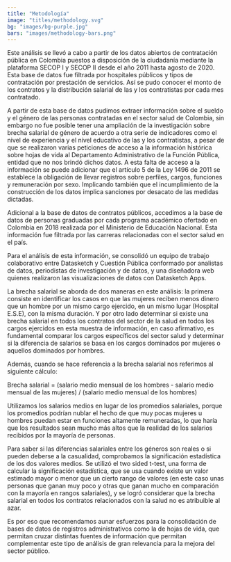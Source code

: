 ```yaml
---
title: "Metodología"
image: "titles/methodology.svg"
bg: "images/bg-purple.jpg"
bars: "images/methodology-bars.png"
---
```


Este análisis se llevó a cabo a partir de los datos abiertos de contratación pública en Colombia puestos a disposición de la ciudadanía mediante la plataforma SECOP I y SECOP II desde el año 2011 hasta agosto de 2020. Esta base de datos fue filtrada por hospitales públicos y tipos de contratación por prestación de servicios. Así se pudo conocer el monto de los contratos y la distribución salarial de las y los contratistas por cada mes contratado.

A partir de esta base de datos pudimos extraer información sobre el sueldo y el género de las personas contratadas en el sector salud de Colombia, sin embargo no fue posible tener una ampliación de la investigación sobre brecha salarial de género de acuerdo a otra serie de indicadores como el nivel de experiencia y el nivel educativo de las y los contratistas, a pesar de que se realizaron varias peticiones de acceso a la información histórica sobre hojas de vida al Departamento Administrativo de la Función Pública, entidad que no nos brindó dichos datos. A esta falta de acceso a la información se puede adicionar que el artículo 5 de la Ley 1496 de 2011 se establece la obligación de llevar registros sobre perfiles, cargos, funciones y remuneración por sexo. Implicando también que el incumplimiento de la construcción de los datos implica sanciones por desacato de las medidas dictadas. 

Adicional a la base de datos de contratos públicos, accedimos a la base de datos de personas graduadas por cada programa académico ofertado en Colombia en 2018 realizada por el Ministerio de Educación Nacional. Esta información fue filtrada por las carreras relacionadas con el sector salud en el país.

Para el análisis de esta información, se consolidó un equipo de trabajo colaborativo entre Datasketch y Cuestión Pública conformado por analistas de datos, periodistas de investigación y de datos, y una diseñadora web quienes realizaron las visualizaciones de datos con Datasketch Apps.

La brecha salarial se aborda de dos maneras en este análisis: la primera consiste en identificar los casos en que las mujeres reciben menos dinero que un hombre por un mismo cargo ejercido, en un mismo lugar (Hospital E.S.E), con la misma duración. Y por otro lado determinar si existe una brecha salarial en todos los contratos del sector de la salud en todos los cargos ejercidos en esta muestra de información, en caso afirmativo, es fundamental comparar los cargos específicos del sector salud y determinar si la diferencia de salarios se basa en los cargos dominados por mujeres o aquellos dominados por hombres.

Además, cuando se hace referencia a la brecha salarial nos referimos al siguiente cálculo:

Brecha salarial = (salario medio mensual de los hombres - salario medio mensual de las mujeres) / (salario medio mensual de los hombres)

Utilizamos los salarios medios en lugar de los promedios salariales, porque los promedios podrían nublar el hecho de que muy pocas mujeres u hombres puedan estar en funciones altamente remuneradas, lo que haría que los resultados sean mucho más altos que la realidad de los salarios recibidos por la mayoría de personas. 

Para saber si las diferencias salariales entre los géneros son reales o si pueden deberse a la casualidad, comprobamos la significación estadística de los dos valores medios. Se utilizó el two sided t-test, una forma de calcular la significación estadística, que se usa cuando existe un valor estimado mayor o menor que un cierto rango de valores (en este caso unas personas que ganan muy poco y otras que ganan mucho en comparación con la mayoría en rangos salariales), y se logró considerar que la brecha salarial en todos los contratos relacionados con la salud no es atribuible al azar.

Es por eso que recomendamos aunar esfuerzos para la consolidación de bases de datos de
registros administrativos como la de hojas de vida, que permitan cruzar distintas fuentes de información que permitan complementar este tipo de análisis de gran relevancia para la mejora del sector público.
